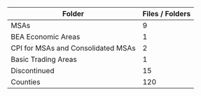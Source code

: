 | Folder                             |   Files / Folders |
|------------------------------------|-------------------|
| MSAs                               |                 9 |
| BEA Economic Areas                 |                 1 |
| CPI for MSAs and Consolidated MSAs |                 2 |
| Basic Trading Areas                |                 1 |
| Discontinued                       |                15 |
| Counties                           |               120 |